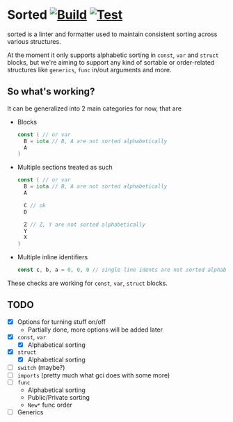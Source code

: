 # Sorted [![Build](https://github.com/ravsii/sorted/actions/workflows/build.yml/badge.svg)](https://github.com/ravsii/sorted/actions/workflows/build.yml) [![Test](https://github.com/ravsii/sorted/actions/workflows/test.yml/badge.svg)](https://github.com/ravsii/sorted/actions/workflows/test.yml)

sorted is a linter and formatter used to maintain consistent sorting across
various structures.

At the moment it only supports alphabetic sorting in `const`, `var` and
`struct` blocks, but we're aiming to support any kind of sortable or
order-related structures like `generics`, `func` in/out arguments and more.

## So what's working?

It can be generalized into 2 main categories for now, that are

- Blocks

  ```go
  const ( // or var
    B = iota // B, A are not sorted alphabetically
    A
  )
  ```

- Multiple sections treated as such

  ```go
  const ( // or var
    B = iota // B, A are not sorted alphabetically
    A

    C // ok
    D

    Z // Z, Y are not sorted alphabetically
    Y
    X
  )
  ```

- Multiple inline identifiers

  ```go
  const c, b, a = 0, 0, 0 // single line idents are not sorted alphabetically
  ```

These checks are working for `const`, `var`, `struct` blocks.

## TODO

- [x] Options for turning stuff on/off
  - Partially done, more options will be added later
- [x] `const`, `var`
  - [x] Alphabetical sorting
- [x] `struct`
  - [x] Alphabetical sorting
- [ ] `switch` (maybe?)
- [ ] `imports` (pretty much what gci does with some more)
- [ ] `func`
  - Alphabetical sorting
  - Public/Private sorting
  - `New*` func order
- [ ] Generics

